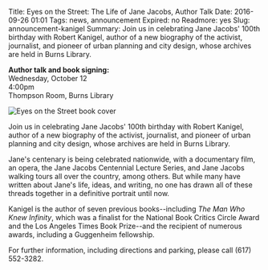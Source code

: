 Title: Eyes on the Street: The Life of Jane Jacobs, Author Talk
Date: 2016-09-26 01:01 
Tags: news, announcement
Expired: no 
Readmore: yes
Slug: announcement-kanigel
Summary: Join us in celebrating Jane Jacobs' 100th birthday with Robert Kanigel, author of a new biography of the activist, journalist, and pioneer of urban planning and city design, whose archives are held in Burns Library.

<strong>Author talk and book signing:</strong> <br />
Wednesday, October 12 <br/>
4:00pm </br>
Thompson Room, Burns Library

<img src="/theme/img/news/2016-09/eyes.jpg" alt="Eyes on the Street book cover" class="float_right">

Join us in celebrating Jane Jacobs' 100th birthday with Robert Kanigel, author of a new biography of the activist, journalist, and pioneer of urban planning and city design, whose archives are held in Burns Library.

Jane's centenary is being celebrated nationwide, with a documentary film, an opera, the Jane Jacobs Centennial Lecture Series, and Jane Jacobs walking tours all over the country, among others. But while many have written about Jane's life, ideas, and writing, no one has drawn all of these threads together in a definitive portrait until now. 

Kanigel is the author of seven previous books--including <em>The Man Who Knew Infinity</em>, which was a finalist for the National Book Critics Circle Award and the Los Angeles Times Book Prize--and the recipient of numerous awards, including a Guggenheim fellowship. 

For further information, including directions and parking, please call (617) 552-3282.
